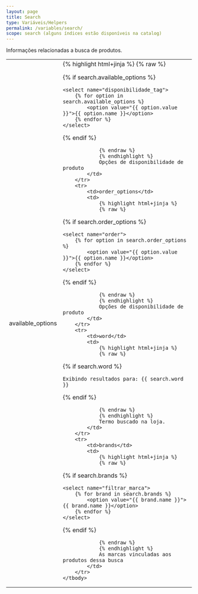 ```yaml
---
layout: page
title: Search
type: Variáveis/Helpers
permalink: /variables/search/
scope: search (alguns índices estão disponíveis na catalog)
---
```


Informações relacionadas a busca de produtos.

<table>
    <tbody>
        <tr>
            <td>available_options</td>
            <td>
                {% highlight html+jinja %}
                {% raw %}

{% if search.available_options %}
        
    <select name="disponibilidade_tag">
        {% for option in search.available_options %}
            <option value="{{ option.value }}">{{ option.name }}</option>
        {% endfor %}
    </select>

{% endif %}

                {% endraw %}
                {% endhighlight %}
                Opções de disponibilidade de produto
            </td>
        </tr>
        <tr>
            <td>order_options</td>
            <td>
                {% highlight html+jinja %}
                {% raw %}

{% if search.order_options %}
        
    <select name="order">
        {% for option in search.order_options %}
            <option value="{{ option.value }}">{{ option.name }}</option>
        {% endfor %}
    </select>

{% endif %}

                {% endraw %}
                {% endhighlight %}
                Opções de disponibilidade de produto
            </td>
        </tr>
        <tr>
            <td>word</td>
            <td>
                {% highlight html+jinja %}
                {% raw %}

{% if search.word %}

    Exibindo resultados para: {{ search.word }}

{% endif %}

                {% endraw %}
                {% endhighlight %}
                Termo buscado na loja.
            </td>
        </tr>
        <tr>
            <td>brands</td>
            <td>
                {% highlight html+jinja %}
                {% raw %}

{% if search.brands %}

    <select name="filtrar_marca">
        {% for brand in search.brands %}
            <option value="{{ brand.name }}">{{ brand.name }}</option>
        {% endfor %}
    </select>

{% endif %}

                {% endraw %}
                {% endhighlight %}
                As marcas vinculadas aos produtos dessa busca
            </td>
        </tr>
    </tbody>
</table>
